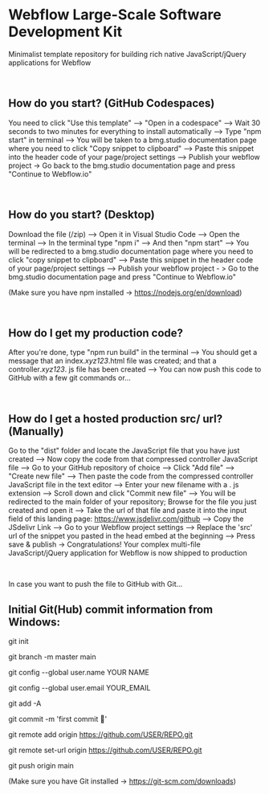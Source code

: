 # Webflow Large-Scale Software Development Kit

Minimalist template repository for building rich native JavaScript/jQuery applications for Webflow

<br>

## How do you start? (GitHub Codespaces)

You need to click "Use this template" --> "Open in a codespace" --> Wait 30 seconds to two minutes for everything to install automatically --> Type "npm start" in terminal --> You will be taken to a bmg.studio documentation page where you need to click "Copy snippet to clipboard" --> Paste this snippet into the header code of your page/project settings --> Publish your webflow project -> Go back to the bmg.studio documentation page and press "Continue to Webflow.io"

<br>

## How do you start? (Desktop)

Download the file (/zip) --> Open it in Visual Studio Code --> Open the terminal --> In the terminal type "npm i" --> And then "npm start" --> You will be redirected to a bmg.studio documentation page where you need to click "copy snippet to clipboard" --> Paste this snippet in the header code of your page/project settings --> Publish your webflow project - > Go to the bmg.studio documentation page and press "Continue to Webflow.io"

(Make sure you have npm installed -> https://nodejs.org/en/download)

<br>

## How do I get my production code?

After you're done, type "npm run build" in the terminal --> You should get a message that an index._xyz123_.html file was created; and that a controller._xyz123_. js file has been created --> You can now push this code to GitHub with a few git commands or...

<br>

## How do I get a hosted production src/ url? (Manually)

Go to the "dist" folder and locate the JavaScript file that you have just created --> Now copy the code from that compressed controller JavaScript file --> Go to your GitHub repository of choice --> Click "Add file" --> "Create new file" --> Then paste the code from the compressed controller JavaScript file in the text editor --> Enter your new filename with a . js extension --> Scroll down and click "Commit new file" --> You will be redirected to the main folder of your repository; Browse for the file you just created and open it --> Take the url of that file and paste it into the input field of this landing page: https://www.jsdelivr.com/github --> Copy the JSdelivr Link --> Go to your Webflow project settings --> Replace the 'src' url of the snippet you pasted in the head embed at the beginning --> Press save & publish -> Congratulations! Your complex multi-file JavaScript/jQuery application for Webflow is now shipped to production

<br>

In case you want to push the file to GitHub with Git...

## Initial Git(Hub) commit information from Windows:

git init

git branch -m master main

git config --global user.name YOUR NAME

git config --global user.email YOUR_EMAIL

git add -A

git commit -m 'first commit 🚀'

git remote add origin https://github.com/USER/REPO.git

git remote set-url origin https://github.com/USER/REPO.git

git push origin main

(Make sure you have Git installed -> https://git-scm.com/downloads)
